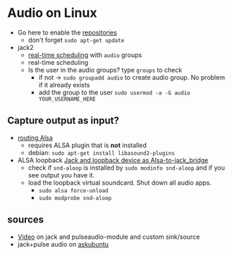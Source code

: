 # Audio on Linux


* Go here to enable the [repositories](https://kx.studio/Repositories)
  * don't forget `sudo apt-get update`
* jack2
  * [real-time scheduling](https://jackaudio.org/faq/linux_rt_config.html) with `audio` groups
  * real-time scheduling 
  * Is the user in the audio groups? type `groups` to check
    * if not -> `sudo groupadd audio` to create audio group. No problem if it already exists
    * add the group to the user `sudo usermod -a -G audio YOUR_USERNAME_HERE`

    
    
## Capture output as input?

* [routing Alsa](https://jackaudio.org/faq/routing_alsa.html)
  * requires ALSA plugin that is **not** installed
  * debian: `sudo apt-get install libasound2-plugins`
* ALSA loopback [Jack and loopback device as Alsa-to-jack_bridge](https://alsa.opensrc.org/Jack_and_Loopback_device_as_Alsa-to-Jack_bridge)
  * check if `snd-aloop` is installed by `sudo modinfo snd-aloop` and if you see output you have it.
  * load the loopback virtual soundcard. Shut down all audio apps.
    * `sudo alsa force-unload`
    * `sudo modprobe snd-aloop`

        

## sources

* [Video](https://www.youtube.com/watch?v=4c278l-jyqA) on jack and pulseaudio-module and custom sink/source
* jack+pulse audio on [askubuntu](https://askubuntu.com/questions/572120/how-to-use-jack-and-pulseaudio-alsa-at-the-same-time-on-the-same-audio-device)
